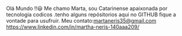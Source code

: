 Olá Mundo !!😃
Me chamo Marta, sou Catarinense apaixonada por tecnologia codicos .tenho alguns repósitorios aqui no GITHUB fique a vontade para usufruir.
Meu contato:martaneris35@gmail.com
https://www.linkedin.com/in/martha-neris-140aaa209/
